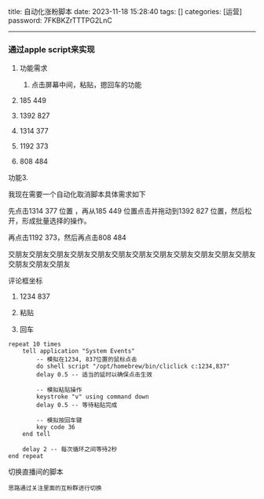 title: 自动化涨粉脚本 
date: 2023-11-18 15:28:40 
tags: []
categories: [运营]
password: 7FKBKZrTTTPG2LnC

---
 <!--more-->

 ### 通过apple script来实现

1. 功能需求
   1. 点击屏幕中间，粘贴，摁回车的功能

1. 185 449 
2. 1392 827
3. 1314 377
4. 1192 373
5. 808 484

功能3. 

我现在需要一个自动化取消脚本具体需求如下

先点击1314 377 位置 ，再从185 449 位置点击并拖动到1392 827 位置，然后松开，形成批量选择的操作。

再点击1192 373，然后再点击808 484





交朋友交朋友交朋友交朋友交朋友交朋友交朋友交朋友交朋友交朋友交朋友交朋友交朋友交朋友交朋友



评论框坐标

1. 1234 837 

2. 粘贴
3. 回车

```
repeat 10 times
    tell application "System Events"
        -- 模拟在1234, 837位置的鼠标点击
        do shell script "/opt/homebrew/bin/cliclick c:1234,837"
        delay 0.5 -- 适当的延时以确保点击生效

        -- 模拟粘贴操作
        keystroke "v" using command down
        delay 0.5 -- 等待粘贴完成

        -- 模拟按回车键
        key code 36
    end tell

    delay 2 -- 每次循环之间等待2秒
end repeat

```

切换直播间的脚本

	思路通过关注里面的互粉群进行切换
     

```
```

